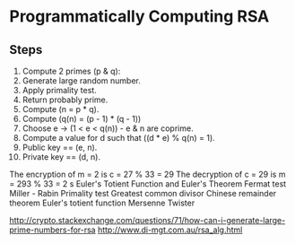 # Programmatically Computing RSA
## Steps

1. Compute 2 primes (p & q):
  1. Generate large random number.
  2. Apply primality test.
  3. Return probably prime.
2. Compute (n = p * q).
3. Compute (q(n) = (p - 1) * (q - 1))
4. Choose e -> (1 < e < q(n)) - e & n are coprime.
5. Compute a value for d such that ((d * e) % q(n) = 1).
6. Public key == (e, n).
7. Private key == (d, n).

The encryption of m = 2 is c = 27 % 33 = 29
The decryption of c = 29 is m = 293 % 33 = 2
s
Euler's Totient Function and Euler's Theorem
Fermat test
Miller - Rabin
Primality test
Greatest common divisor
Chinese remainder theorem
Euler's totient function
Mersenne Twister

http://crypto.stackexchange.com/questions/71/how-can-i-generate-large-prime-numbers-for-rsa
http://www.di-mgt.com.au/rsa_alg.html
